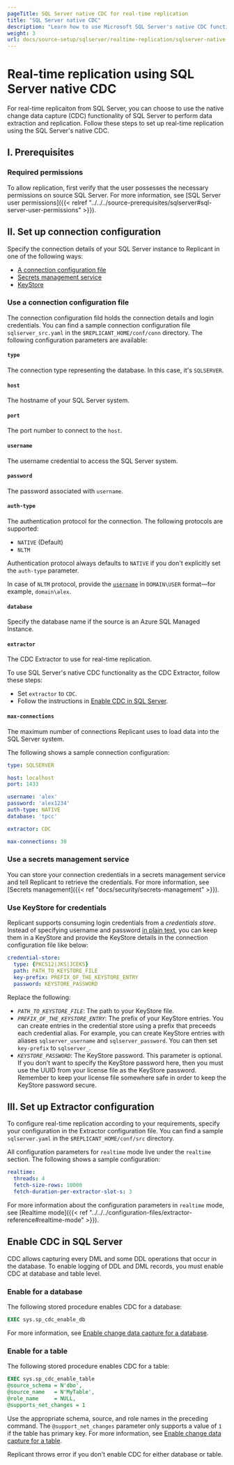 ```yaml
---
pageTitle: SQL Server native CDC for real-time replication
title: "SQL Server native CDC"
description: "Learn how to use Microsoft SQL Server's native CDC functionality to extract and replicate data in real time."
weight: 3
url: docs/source-setup/sqlserver/realtime-replication/sqlserver-native-cdc
---
```


# Real-time replication using SQL Server native CDC
For real-time replicaiton from SQL Server, you can choose to use the native change data capture (CDC) functionality of SQL Server to perform data extraction and replication. Follow these steps to set up real-time replication using the SQL Server's native CDC.

## I. Prerequisites
### Required permissions
To allow replication, first verify that the user possesses the necessary permissions on source SQL Server. For more information, see [SQL Server user permissions]({{< relref "../../../source-prerequisites/sqlserver#sql-server-user-permissions" >}}).

## II. Set up connection configuration
Specify the connection details of your SQL Server instance to Replicant in one of the following ways:

- [A connection configuration file](#using-a-connection-configuration-file)
- [Secrets management service](#use-a-secrets-management-service)
- [KeyStore](#using-keystore-for-credentials)

### Use a connection configuration file
The connection configuration fild holds the connection details and login credentials.
You can find a sample connection configuration file `sqlserver_src.yaml` in the `$REPLICANT_HOME/conf/conn` directory. The following configuration parameters are available:

#### `type`
The connection type representing the database. In this case, it's `SQLSERVER`.

#### `host`
The hostname of your SQL Server system.

#### `port`
The port number to connect to the `host`.

#### `username`
The username credential to access the SQL Server system.

#### `password`
The password associated with `username`.

#### `auth-type`
The authentication protocol for the connection. The following protocols are supported:

- `NATIVE` (Default)
- `NLTM`
    
Authentication protocol always defaults to `NATIVE` if you don't explicitly set the `auth-type` parameter.

In case of `NLTM` protocol, provide the [`username`](#username) in `DOMAIN\USER` format—for example, `domain\alex`.

#### `database`
Specify the database name if the source is an Azure SQL Managed Instance.

#### `extractor`
The CDC Extractor to use for real-time replication. 

To use SQL Server's native CDC functionality as the CDC Extractor, follow these steps:

- Set `extractor` to `CDC`.
- Follow the instructions in [Enable CDC in SQL Server](#enable-cdc-in-sql-server).

#### `max-connections` 
The maximum number of connections Replicant uses to load data into the SQL Server system.

The following shows a sample connection configuration:


```YAML
type: SQLSERVER

host: localhost
port: 1433

username: 'alex'
password: 'alex1234'
auth-type: NATIVE
database: 'tpcc'

extractor: CDC

max-connections: 30
```

### Use a secrets management service
You can store your connection credentials in a secrets management service and tell Replicant to retrieve the credentials. For more information, see [Secrets management]({{< ref "docs/security/secrets-management" >}}). 

### Use KeyStore for credentials
Replicant supports consuming login credentials from a _credentials store_. Instead of specifying username and password [in plain text](#use-a-connection-configuration-file), you can keep them in a KeyStore and provide the KeyStore details in the connection configuration file like below:

```YAML
credential-store:
  type: {PKCS12|JKS|JCEKS}
  path: PATH_TO_KEYSTORE_FILE
  key-prefix: PREFIX_OF_THE_KEYSTORE_ENTRY
  password: KEYSTORE_PASSWORD
```

Replace the following:

- *`PATH_TO_KEYSTORE_FILE`*: The path to your KeyStore file.
- *`PREFIX_OF_THE_KEYSTORE_ENTRY`*: The prefix of your KeyStore entries. You can create entries in the credential store using a prefix that preceeds each credential alias. For example, you can create KeyStore entries with aliases `sqlserver_username` and `sqlserver_password`. You can then set `key-prefix` to `sqlserver_`.
- *`KEYSTORE_PASSWORD`*: The KeyStore password. This parameter is optional. If you don’t want to specify the KeyStore password here, then you must use the UUID from your license file as the KeyStore password. Remember to keep your license file somewhere safe in order to keep the KeyStore password secure.


## III. Set up Extractor configuration
To configure real-time replication according to your requirements, specify your configuration in the Extractor configuration file. You can find a sample `sqlserver.yaml` in the `$REPLICANT_HOME/conf/src` directory. 

All configuration parameters for `realtime` mode live under the `realtime` section. The following shows a sample configuration:

```YAML
realtime:
  threads: 4
  fetch-size-rows: 10000
  fetch-duration-per-extractor-slot-s: 3
```

For more information about the configuration parameters in `realtime` mode, see [Realtime mode]({{< ref "../../../configuration-files/extractor-reference#realtime-mode" >}}).

## Enable CDC in SQL Server
CDC allows capturing every DML and some DDL operations that occur in the database. To enable logging of DDL and DML records, you must enable CDC at database and table level.

### Enable for a database
The following stored procedure enables CDC for a database:

```SQL
EXEC sys.sp_cdc_enable_db 
```

For more information, see [Enable change data capture for a database](https://learn.microsoft.com/en-us/sql/relational-databases/track-changes/enable-and-disable-change-data-capture-sql-server?view=sql-server-ver16&source=recommendations#enable-for-a-database).

### Enable for a table
The following stored procedure enables CDC for a table:

```SQL
EXEC sys.sp_cdc_enable_table  
@source_schema = N'dbo',  
@source_name   = N'MyTable',  
@role_name     = NULL,  
@supports_net_changes = 1
```

Use the appropriate schema, source, and role names in the preceding command. The `@support_net_changes` parameter only supports a value of `1` if the table has primary key. For more information, see [Enable change data capture for a table](https://learn.microsoft.com/en-us/sql/relational-databases/track-changes/enable-and-disable-change-data-capture-sql-server?view=sql-server-ver16&source=recommendations#enable-for-a-table).

Replicant throws error if you don't enable CDC for either database or table.


